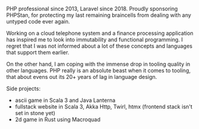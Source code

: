 PHP professional since 2013, Laravel since 2018.
Proudly sponsoring PHPStan, for protecting my last remaining braincells from dealing with any untyped code ever again.

Working on a cloud telephone system and a finance processing application has inspired me to look into immutability
and functional programming. I regret that I was not informed about a lot of these concepts and languages that support them earlier.

On the other hand, I am coping with the immense drop in tooling quality in other languages.
PHP really is an absolute beast when it comes to tooling, that about evens out its 20+ years of lag in language design.

Side projects:
- ascii game in Scala 3 and Java Lanterna
- fullstack website in Scala 3, Akka Http, Twirl, htmx (frontend stack isn't set in stone yet)
- 2d game in Rust using Macroquad

